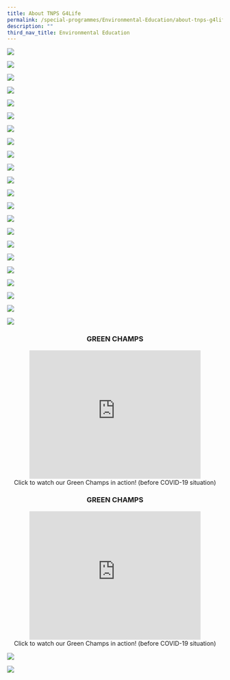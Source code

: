 ```yaml
---
title: About TNPS G4Life
permalink: /special-programmes/Environmental-Education/about-tnps-g4life/
description: ""
third_nav_title: Environmental Education
---
```

![](/images/g4life1.png)

![](/images/g4life2.png)

![](/images/g4life3.png)

![](/images/g4life4.png)

![](/images/g4life5.png)

![](/images/g4life6.png)

![](/images/g4life7.png)

![](/images/g4life8.png)

![](/images/g4life9.png)

![](/images/g4life10.png)

![](/images/g4life11.png)

![](/images/g4life12.png)

![](/images/g4life13.png)

![](/images/g4life14.png)

![](/images/g4life15.png)

![](/images/g4life16.png)

![](/images/g4life17.png)

![](/images/g4life18.png)

![](/images/g4life19.png)

![](/images/g4life20.png)

![](/images/g4life21.png)

![](/images/g4life22.png)

<center><h3>GREEN CHAMPS</h3></center>

<center><iframe width="400" height="300" src="https://www.youtube.com/embed/cGDsDnstRng" title="Little Green Fingers" frameborder="0" allow="accelerometer; autoplay; clipboard-write; encrypted-media; gyroscope; picture-in-picture" allowfullscreen></iframe><br>Click to watch our Green Champs in action! (before COVID-19 situation)</center>

<center><h3>GREEN CHAMPS</h3></center>

<center><iframe width="400" height="300" src="https://www.youtube.com/embed/RThPb4dARjQ" title="Tray Return" frameborder="0" allow="accelerometer; autoplay; clipboard-write; encrypted-media; gyroscope; picture-in-picture" allowfullscreen></iframe><br>Click to watch our Green Champs in action! (before COVID-19 situation)</center>


![](/images/g4life25.png)

![](/images/g4life26.png)